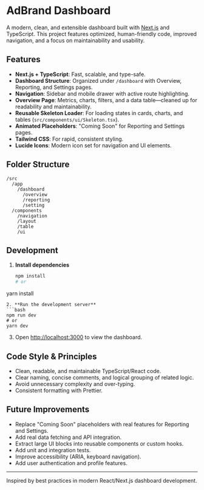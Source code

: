 # AdBrand Dashboard

A modern, clean, and extensible dashboard built with [Next.js](https://nextjs.org) and TypeScript. This project features optimized, human-friendly code, improved navigation, and a focus on maintainability and usability.

## Features

- **Next.js + TypeScript**: Fast, scalable, and type-safe.
- **Dashboard Structure**: Organized under `/dashboard` with Overview, Reporting, and Settings pages.
- **Navigation**: Sidebar and mobile drawer with active route highlighting.
- **Overview Page**: Metrics, charts, filters, and a data table—cleaned up for readability and maintainability.
- **Reusable Skeleton Loader**: For loading states in cards, charts, and tables (`src/components/ui/Skeleton.tsx`).
- **Animated Placeholders**: "Coming Soon" for Reporting and Settings pages.
- **Tailwind CSS**: For rapid, consistent styling.
- **Lucide Icons**: Modern icon set for navigation and UI elements.

## Folder Structure

```
/src
  /app
    /dashboard
      /overview
      /reporting
      /setting
  /components
    /navigation
    /layout
    /table
    /ui
```

## Development

1. **Install dependencies**
   ```bash
   npm install
   # or
yarn install
   ```
2. **Run the development server**
   ```bash
   npm run dev
   # or
yarn dev
   ```
3. Open [http://localhost:3000](http://localhost:3000) to view the dashboard.

## Code Style & Principles

- Clean, readable, and maintainable TypeScript/React code.
- Clear naming, concise comments, and logical grouping of related logic.
- Avoid unnecessary complexity and over-typing.
- Consistent formatting with Prettier.

## Future Improvements

- Replace "Coming Soon" placeholders with real features for Reporting and Settings.
- Add real data fetching and API integration.
- Extract large UI blocks into reusable components or custom hooks.
- Add unit and integration tests.
- Improve accessibility (ARIA, keyboard navigation).
- Add user authentication and profile features.

---

Inspired by best practices in modern React/Next.js dashboard development.

